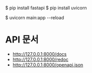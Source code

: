 $ pip install fastapi
$ pip install uvicorn

$ uvicorn main:app --reload



# API 문서
- http://127.0.0.1:8000/docs
- http://127.0.0.1:8000/redoc
- http://127.0.0.1:8000/openapi.json